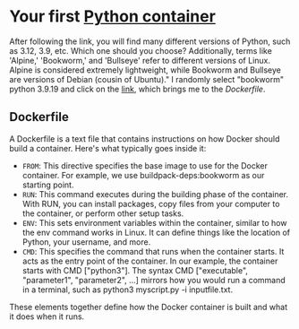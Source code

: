 # Your first [Python container](https://hub.docker.com/_/python)

After following the link, you will find many different versions of Python, such as 3.12, 3.9, etc. Which one should you choose? Additionally, terms like 'Alpine,' 'Bookworm,' and 'Bullseye' refer to different versions of Linux. Alpine is considered extremely lightweight, while Bookworm and Bullseye are versions of Debian (cousin of Ubuntu)." I randomly select "bookworm" python 3.9.19 and click on the [link](https://github.com/docker-library/python/blob/1b7a1106674a21e699b155cbd53bf39387284cca/3.9/bookworm/Dockerfile), which brings me to the *Dockerfile*. 

## Dockerfile
A Dockerfile is a text file that contains instructions on how Docker should build a container. Here's what typically goes inside it:

- `FROM`: This directive specifies the base image to use for the Docker container. For example, we use buildpack-deps:bookworm as our starting point.
- `RUN`: This command executes during the building phase of the container. With RUN, you can install packages, copy files from your computer to the container, or perform other setup tasks.
- `ENV`: This sets environment variables within the container, similar to how the env command works in Linux. It can define things like the location of Python, your username, and more.
- `CMD`: This specifies the command that runs when the container starts. It acts as the entry point of the container. In our example, the container starts with CMD ["python3"]. The syntax CMD ["executable", "parameter1", "parameter2", ...] mirrors how you would run a command in a terminal, such as python3 myscript.py -i inputfile.txt.

These elements together define how the Docker container is built and what it does when it runs.